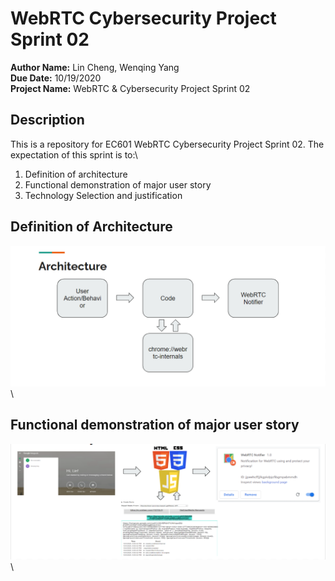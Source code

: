 # WebRTC Cybersecurity Project Sprint 02
**Author Name:** Lin Cheng, Wenqing Yang\
**Due Date:** 10/19/2020\
**Project Name:** WebRTC & Cybersecurity Project Sprint 02

## Description

This is a repository for EC601 WebRTC Cybersecurity Project Sprint 02. The expectation of this sprint is to:\
1. Definition of architecture
2. Functional demonstration of major user story
3. Technology Selection and justification


## Definition of Architecture

![Image of architecture](https://github.com/chengl11/WebRTC_Cybersecurity_Project/blob/master/sprint2/images/Architecture.png)\



## Functional demonstration of major user story

![Image of architecture](https://github.com/chengl11/WebRTC_Cybersecurity_Project/blob/master/sprint2/images/User-story.png)\
